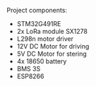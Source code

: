 




Project components:
- STM32G491RE
- 2x LoRa module SX1278
- L298n motor driver
- 12V DC Motor for driving
- 5V DC Motor for stering
- 4x 18650 battery
- BMS 3S
- ESP8266
